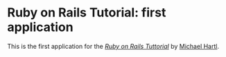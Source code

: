 # Ruby on Rails Tutorial: first application

This is the first application for the [*Ruby on Rails Tuttorial*](http://railstutorial.org/) by [Michael Hartl](http://michaelhartl.com/).